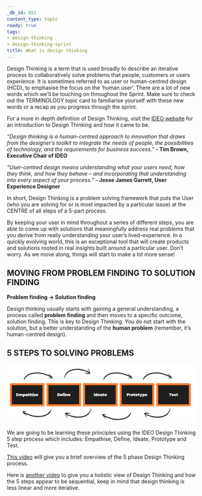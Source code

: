 ```yaml
---
_db_id: 851
content_type: topic
ready: true
tags:
- design-thinking
- design-thinking-sprint
title: What is design thinking
---
```


Design Thinking is a term that is used broadly to describe an iterative process to collaboratively solve problems that people, customers or users experience.  It is sometimes referred to as user or human-centred design (HCD), to emphasise the focus on the ‘human user’. There are a lot of new words which we’ll be touching on throughout the Sprint. Make sure to check out the TERMINOLOGY topic card to familiarise yourself with these new words or a recap as you progress through the sprint.

For a more in depth definition of Design Thinking, visit the [IDEO website](https://designthinking.ideo.com/) for an introduction to Design Thinking and how it came to be. 

*“Design thinking is a human-centred approach to innovation that draws from the designer’s toolkit to integrate the needs of people, the possibilities of technology, and the requirements for business success.”*
**- Tim Brown, Executive Chair of  IDEO**

*“User-centred design means understanding what your users need, how they think, and how they behave – and incorporating that understanding into every aspect of your process.”*  **- Jesse James Garrett, User Experience Designer**

In short, Design Thinking is a problem solving framework that puts the User (who you are solving for or is most impacted by a particular issue) at the CENTRE of all steps of a 5-part process. 

By keeping your user in mind throughout a series of different steps, you are able to come up with solutions that meaningfully address real problems that you derive from really understanding your user’s lived-experience. In a quickly evolving world, this is an exceptional tool that will create products and solutions rooted in real insights built around a particular user. Don’t worry. As we move along, things will start to make a lot more sense! 

## MOVING FROM PROBLEM FINDING TO SOLUTION FINDING

**Problem finding → Solution finding**

Design thinking usually starts with gaining a general understanding, a process called **problem finding** and then moves to a specific outcome, solution finding. This is key to Design Thinking. You do not start with the solution, but a better understanding of the **human problem** (remember, it’s human-centred design).

## 5 STEPS TO SOLVING PROBLEMS 

![5-steps-to-problem-solving](5_Steps_to_Solving_Problems.png)

We are going to be learning these principles using the IDEO Design Thinking 5 step process which includes: Empathise, Define, Ideate, Prototype and Test.

[This video](https://www.youtube.com/watch?v=bpVzgW8TUQ0) will give you a brief overview of the 5 phase Design Thinking process.

Here is [another video](https://www.youtube.com/watch?v=-ySx-S5FcCI) to give you a holistic view of Design Thinking and how the 5 steps appear to be sequential, keep in mind that design thinking is less linear and more iterative.
